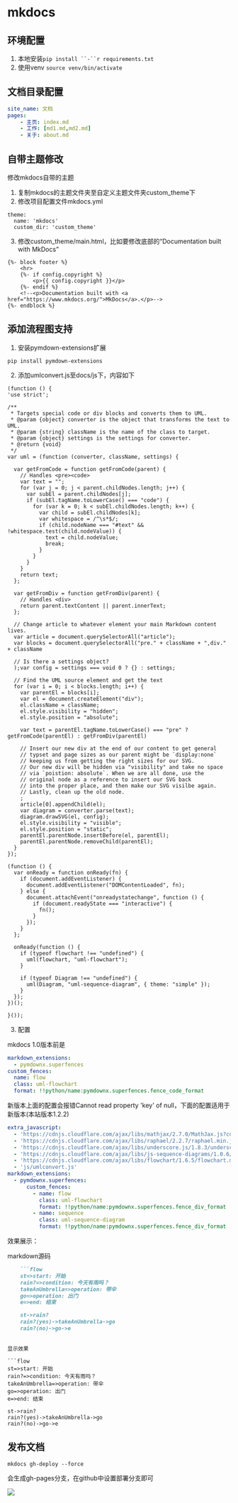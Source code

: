 # mkdocs

## 环境配置

1. 本地安装`pip install ``-``r requirements.txt`
2. 使用venv `source venv/bin/activate`

## 文档目录配置

```yaml
site_name: 文档
pages:
    - 主页: index.md
    - 工作: [md1.md,md2.md]
    - 关于: about.md
```

## 自带主题修改

修改mkdocs自带的主题

1. 复制mkdocs的主题文件夹至自定义主题文件夹custom_theme下
2. 修改项目配置文件mkdocs.yml

```shell
theme:
  name: 'mkdocs'
  custom_dir: 'custom_theme'
```

3. 修改custom_theme/main.html，比如要修改底部的“Documentation built with MkDocs”

```shell
{%- block footer %}
    <hr>
    {%- if config.copyright %}
        <p>{{ config.copyright }}</p>
    {%- endif %}
    <!--<p>Documentation built with <a href="https://www.mkdocs.org/">MkDocs</a>.</p>-->
{%- endblock %}
```

## 添加流程图支持

1. 安装pymdown-extensions扩展

```shell
pip install pymdown-extensions
```

2. 添加umlconvert.js至docs/js下，内容如下

```
(function () {
'use strict';

/**
 * Targets special code or div blocks and converts them to UML.
 * @param {object} converter is the object that transforms the text to UML.
 * @param {string} className is the name of the class to target.
 * @param {object} settings is the settings for converter.
 * @return {void}
 */
var uml = (function (converter, className, settings) {

  var getFromCode = function getFromCode(parent) {
    // Handles <pre><code>
    var text = "";
    for (var j = 0; j < parent.childNodes.length; j++) {
      var subEl = parent.childNodes[j];
      if (subEl.tagName.toLowerCase() === "code") {
        for (var k = 0; k < subEl.childNodes.length; k++) {
          var child = subEl.childNodes[k];
          var whitespace = /^\s*$/;
          if (child.nodeName === "#text" && !whitespace.test(child.nodeValue)) {
            text = child.nodeValue;
            break;
          }
        }
      }
    }
    return text;
  };

  var getFromDiv = function getFromDiv(parent) {
    // Handles <div>
    return parent.textContent || parent.innerText;
  };

  // Change article to whatever element your main Markdown content lives.
  var article = document.querySelectorAll("article");
  var blocks = document.querySelectorAll("pre." + className + ",div." + className

  // Is there a settings object?
  );var config = settings === void 0 ? {} : settings;

  // Find the UML source element and get the text
  for (var i = 0; i < blocks.length; i++) {
    var parentEl = blocks[i];
    var el = document.createElement("div");
    el.className = className;
    el.style.visibility = "hidden";
    el.style.position = "absolute";

    var text = parentEl.tagName.toLowerCase() === "pre" ? getFromCode(parentEl) : getFromDiv(parentEl)

    // Insert our new div at the end of our content to get general
    // typset and page sizes as our parent might be `display:none`
    // keeping us from getting the right sizes for our SVG.
    // Our new div will be hidden via "visibility" and take no space
    // via `poistion: absolute`. When we are all done, use the
    // original node as a reference to insert our SVG back
    // into the proper place, and then make our SVG visilbe again.
    // Lastly, clean up the old node.
    ;
    article[0].appendChild(el);
    var diagram = converter.parse(text);
    diagram.drawSVG(el, config);
    el.style.visibility = "visible";
    el.style.position = "static";
    parentEl.parentNode.insertBefore(el, parentEl);
    parentEl.parentNode.removeChild(parentEl);
  }
});

(function () {
  var onReady = function onReady(fn) {
    if (document.addEventListener) {
      document.addEventListener("DOMContentLoaded", fn);
    } else {
      document.attachEvent("onreadystatechange", function () {
        if (document.readyState === "interactive") {
          fn();
        }
      });
    }
  };

  onReady(function () {
    if (typeof flowchart !== "undefined") {
      uml(flowchart, "uml-flowchart");
    }

    if (typeof Diagram !== "undefined") {
      uml(Diagram, "uml-sequence-diagram", { theme: "simple" });
    }
  });
})();

}());
```

3. 配置

mkdocs 1.0版本前是

```yaml
markdown_extensions:
  - pymdownx.superfences
custom_fences:
  name: flow
  class: uml-flowchart
  format: !!python/name:pymdownx.superfences.fence_code_format
```

新版本上面的配置会报错Cannot read property 'key' of null，下面的配置适用于新版本(本站版本1.2.2)

```yaml
extra_javascript:
  - 'https://cdnjs.cloudflare.com/ajax/libs/mathjax/2.7.0/MathJax.js?config=TeX-MML-AM_CHTML'
  - 'https://cdnjs.cloudflare.com/ajax/libs/raphael/2.2.7/raphael.min.js'
  - 'https://cdnjs.cloudflare.com/ajax/libs/underscore.js/1.8.3/underscore-min.js'
  - 'https://cdnjs.cloudflare.com/ajax/libs/js-sequence-diagrams/1.0.6/sequence-diagram-min.js'
  - 'https://cdnjs.cloudflare.com/ajax/libs/flowchart/1.6.5/flowchart.min.js'
  - 'js/umlconvert.js'
markdown_extensions:
  - pymdownx.superfences:
      custom_fences:
        - name: flow
          class: uml-flowchart
          format: !!python/name:pymdownx.superfences.fence_div_format
        - name: sequence
          class: uml-sequence-diagram
          format: !!python/name:pymdownx.superfences.fence_div_format
```

效果展示：

markdown源码

```markdown
    ```flow
    st=>start: 开始
    rain?=>condition: 今天有雨吗？
    takeAnUmbrella=>operation: 带伞
    go=>operation: 出门
    e=>end: 结束

    st->rain?
    rain?(yes)->takeAnUmbrella->go
    rain?(no)->go->e
```
```

显示效果

```flow
st=>start: 开始
rain?=>condition: 今天有雨吗？
takeAnUmbrella=>operation: 带伞
go=>operation: 出门
e=>end: 结束

st->rain?
rain?(yes)->takeAnUmbrella->go
rain?(no)->go->e
```

## 发布文档

```shell
mkdocs gh-deploy --force
```

会生成gh-pages分支，在github中设置部署分支即可

![](https://chenpenghuan.github.io/files/20210817_185324_image.png)
